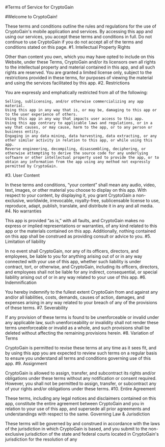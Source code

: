 #Terms of Service for CryptoGain

#Welcome to CryptoGain!

These terms and conditions outline the rules and regulations for the use of CryptoGain's mobile application and services. By accessing this app and using our services, you accept these terms and conditions in full. Do not continue to use CryptoGain if you do not accept all of the terms and conditions stated on this page.
#1. Intellectual Property Rights

Other than content you own, which you may have opted to include on this Website, under these Terms, CryptoGain and/or its licensors own all rights to the intellectual property and material contained in this app, and all such rights are reserved. You are granted a limited license only, subject to the restrictions provided in these terms, for purposes of viewing the material and using the services facilitated by this app.
#2. Restrictions

You are expressly and emphatically restricted from all of the following:

    Selling, sublicensing, and/or otherwise commercializing any app material.
    Using this app in any way that is, or may be, damaging to this app or to the user experience of others.
    Using this app in any way that impacts user access to this app.
    Using this app contrary to applicable laws and regulations, or in a way that causes, or may cause, harm to the app, or to any person or business entity.
    Engaging in any data mining, data harvesting, data extracting, or any other similar activity in relation to this app, or while using this app.
    Reverse engineering, decompiling, disassembling, deciphering, or otherwise attempting to derive the source code for any underlying software or other intellectual property used to provide the app, or to obtain any information from the app using any method not expressly permitted by CryptoGain.

#3. User Content

In these terms and conditions, “your content” shall mean any audio, video, text, images, or other material you choose to display on this app. With respect to your content, by displaying it, you grant CryptoGain a non-exclusive, worldwide, irrevocable, royalty-free, sublicensable license to use, reproduce, adapt, publish, translate, and distribute it in any and all media.
#4. No warranties

This app is provided “as is,” with all faults, and CryptoGain makes no express or implied representations or warranties, of any kind related to this app or the materials contained on this app. Additionally, nothing contained on this app shall be construed as providing consult or advice to you.
#5. Limitation of liability

In no event shall CryptoGain, nor any of its officers, directors, and employees, be liable to you for anything arising out of or in any way connected with your use of this app, whether such liability is under contract, tort, or otherwise, and CryptoGain, including its officers, directors, and employees shall not be liable for any indirect, consequential, or special liability arising out of or in any way related to your use of this app.
#6. Indemnification

You hereby indemnify to the fullest extent CryptoGain from and against any and/or all liabilities, costs, demands, causes of action, damages, and expenses arising in any way related to your breach of any of the provisions of these terms.
#7. Severability

If any provision of these terms is found to be unenforceable or invalid under any applicable law, such unenforceability or invalidity shall not render these terms unenforceable or invalid as a whole, and such provisions shall be deleted without affecting the remaining provisions herein.
#8. Variation of Terms

CryptoGain is permitted to revise these terms at any time as it sees fit, and by using this app you are expected to review such terms on a regular basis to ensure you understand all terms and conditions governing use of this app.
#9. Assignment

CryptoGain is allowed to assign, transfer, and subcontract its rights and/or obligations under these terms without any notification or consent required. However, you shall not be permitted to assign, transfer, or subcontract any of your rights and/or obligations under these terms.
#10. Entire Agreement

These terms, including any legal notices and disclaimers contained on this app, constitute the entire agreement between CryptoGain and you in relation to your use of this app, and supersede all prior agreements and understandings with respect to the same.
Governing Law & Jurisdiction

These terms will be governed by and construed in accordance with the laws of the jurisdiction in which CryptoGain is based, and you submit to the non-exclusive jurisdiction of the state and federal courts located in CryptoGain's jurisdiction for the resolution of any
